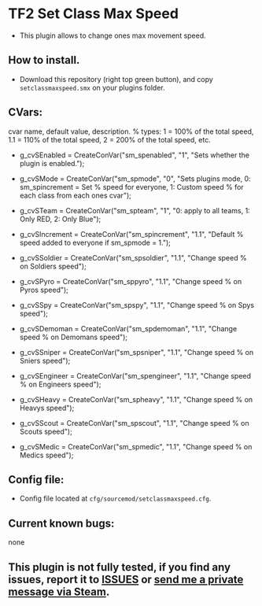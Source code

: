 # TF2 Set Class Max Speed

- This plugin allows to change ones max movement speed.

## How to install.
- Download this repository (right top green button), and copy `setclassmaxspeed.smx` on your plugins folder.

## CVars:

cvar name, default value, description.
% types: 1 = 100% of the total speed, 1.1 = 110% of the total speed, 2 = 200% of the total speed, etc.

-    g_cvSEnabled = CreateConVar("sm_spenabled", "1", "Sets whether the plugin is enabled.");

-    g_cvSMode = CreateConVar("sm_spmode", "0", "Sets plugins mode, 0: sm_spincrement = Set % speed for everyone, 1: Custom speed % for each class from each ones cvar");
-    g_cvSTeam = CreateConVar("sm_spteam", "1", "0: apply to all teams, 1: Only RED, 2: Only Blue");

-    g_cvSIncrement = CreateConVar("sm_spincrement", "1.1", "Default % speed added to everyone if sm_spmode = 1.");

-    g_cvSSoldier = CreateConVar("sm_spsoldier", "1.1", "Change speed % on Soldiers speed");
-    g_cvSPyro = CreateConVar("sm_sppyro", "1.1", "Change speed % on Pyros speed");
-    g_cvSSpy = CreateConVar("sm_spspy", "1.1", "Change speed % on  Spys speed");
-    g_cvSDemoman = CreateConVar("sm_spdemoman", "1.1", "Change speed % on Demomans speed");
-    g_cvSSniper = CreateConVar("sm_spsniper", "1.1", "Change speed % on Sniers speed");
-    g_cvSEngineer = CreateConVar("sm_spengineer", "1.1", "Change speed % on Engineers speed");
-    g_cvSHeavy = CreateConVar("sm_spheavy", "1.1", "Change speed % on Heavys speed");
-    g_cvSScout = CreateConVar("sm_spscout", "1.1", "Change speed % on Scouts speed");
-    g_cvSMedic = CreateConVar("sm_spmedic", "1.1", "Change speed % on Medics speed");


## Config file:
- Config file located at `cfg/sourcemod/setclassmaxspeed.cfg`.

## Current known bugs:
none

## This plugin is not fully tested, if you find any issues, report it to [ISSUES](https://github.com/Frenzoid/TF2_SetClassHealthRegen/issues) or [send me a private message via Steam](https://steamcommunity.com/id/MrFren/).
